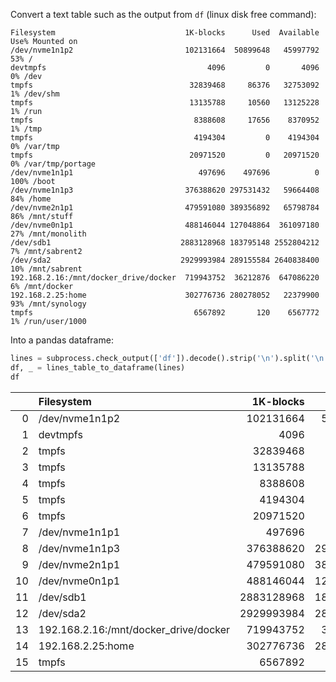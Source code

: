 Convert a text table such as the output from `df` (linux disk free command):

```
Filesystem                             1K-blocks      Used  Available Use% Mounted on
/dev/nvme1n1p2                         102131664  50899648   45997792  53% /
devtmpfs                                    4096         0       4096   0% /dev
tmpfs                                   32839468     86376   32753092   1% /dev/shm
tmpfs                                   13135788     10560   13125228   1% /run
tmpfs                                    8388608     17656    8370952   1% /tmp
tmpfs                                    4194304         0    4194304   0% /var/tmp
tmpfs                                   20971520         0   20971520   0% /var/tmp/portage
/dev/nvme1n1p1                            497696    497696          0 100% /boot
/dev/nvme1n1p3                         376388620 297531432   59664408  84% /home
/dev/nvme2n1p1                         479591080 389356892   65798784  86% /mnt/stuff
/dev/nvme0n1p1                         488146044 127048864  361097180  27% /mnt/monolith
/dev/sdb1                             2883128968 183795148 2552804212   7% /mnt/sabrent2
/dev/sda2                             2929993984 289155584 2640838400  10% /mnt/sabrent
192.168.2.16:/mnt/docker_drive/docker  719943752  36212876  647086220   6% /mnt/docker
192.168.2.25:home                      302776736 280278052   22379900  93% /mnt/synology
tmpfs                                    6567892       120    6567772   1% /run/user/1000
```

Into a pandas dataframe:

```python
lines = subprocess.check_output(['df']).decode().strip('\n').split('\n')
df, _ = lines_table_to_dataframe(lines)
df
```

|    | Filesystem                              |    1K-blocks |        Used |    Available | Use%   | Mounted on         |
|---:|:----------------------------------------|-------------:|------------:|-------------:|:-------|:-------------------|
|  0 | /dev/nvme1n1p2                          |    102131664 |    50899648 |     45997792 | 53%    | /                  |
|  1 | devtmpfs                                |         4096 |           0 |         4096 | 0%     | /dev               |
|  2 | tmpfs                                   |     32839468 |       86376 |     32753092 | 1%     | /dev/shm           |
|  3 | tmpfs                                   |     13135788 |       10560 |     13125228 | 1%     | /run               |
|  4 | tmpfs                                   |      8388608 |       17656 |      8370952 | 1%     | /tmp               |
|  5 | tmpfs                                   |      4194304 |           0 |      4194304 | 0%     | /var/tmp           |
|  6 | tmpfs                                   |     20971520 |           0 |     20971520 | 0%     | /var/tmp/portage   |
|  7 | /dev/nvme1n1p1                          |       497696 |      497696 |            0 | 100%   | /boot              |
|  8 | /dev/nvme1n1p3                          |    376388620 |   297533008 |     59662832 | 84%    | /home              |
|  9 | /dev/nvme2n1p1                          |    479591080 |   389356892 |     65798784 | 86%    | /mnt/stuff         |
| 10 | /dev/nvme0n1p1                          |    488146044 |   127048864 |    361097180 | 27%    | /mnt/monolith      |
| 11 | /dev/sdb1                               |   2883128968 |   183795148 |   2552804212 | 7%     | /mnt/sabrent2      |
| 12 | /dev/sda2                               |   2929993984 |   289155584 |   2640838400 | 10%    | /mnt/sabrent       |
| 13 | 192.168.2.16:/mnt/docker_drive/docker   |    719943752 |    36217096 |    647082000 | 6%     | /mnt/docker        |
| 14 | 192.168.2.25:home                       |    302776736 |   280278052 |     22379900 | 93%    | /mnt/synology      |
| 15 | tmpfs                                   |      6567892 |         120 |      6567772 | 1%     | /run/user/1000     |
